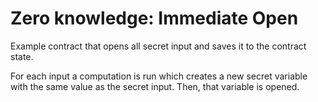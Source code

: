 # Zero knowledge: Immediate Open

Example contract that opens all secret input and saves it to the contract state.

For each input a computation is run which creates a new secret variable with the same value as the secret input.
Then, that variable is opened.
